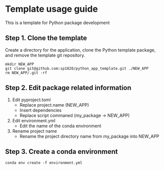 # Template usage guide 

This is a template for Python package development 


## Step 1. Clone the template

Create a directory for the application, clone the Python template package, and remove the template git repository. 

```
mkdir NEW_APP
git clone git@github.com:sp1020/python_app_template.git ./NEW_APP
rm NEW_APP/.git -rf
```

## Step 2. Edit package related information

1. Edit pyproject.toml
    - Replace project.name (NEW_APP)
    - Insert dependencies
    - Replace script commaned (my_package -> NEW_APP)
1. Edit environment.yml
    - Edit the name of the conda environment
1. Rename project name
    - Rename the project directory name from my_package into NEW_APP


## Step 3. Create a conda environment 

```
conda env create -f environment.yml
```

